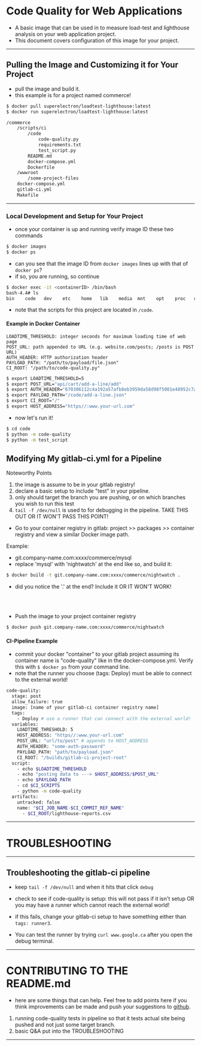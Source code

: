 # Code Quality for Web Applications
- A basic image that can be used in to measure load-test and lighthouse analysis on your web application project.
- This document covers configuration of this image for your project.
---

## Pulling the Image and Customizing it for Your Project
- pull the image and build it.
- this example is for a project named commerce!

```bash
$ docker pull superelectron/loadtest-lighthouse:latest
$ docker run superelectron/loadtest-lighthouse:latest
```

```bash
/commerce
    /scripts/ci
        /code
            code-quality.py
            requirements.txt
            test_script.py
        README.md
        docker-compose.yml
        Dockerfile
    /wwwroot
        /some-project-files
    docker-compose.yml
    gitlab-ci.yml
    Makefile
```

---

### Local Development and Setup for Your Project
- once your container is up and running verify image ID these two commands

```bash
$ docker images
$ docker ps
```
- can you see that the image ID from ```docker images``` lines up with that of ```docker ps```?
- if so, you are running, so continue

```bash
$ docker exec -it <containerID> /bin/bash
bash-4.4# ls
bin    code   dev    etc    home   lib    media  mnt    opt    proc   root   run    sbin   srv    sys    tmp    usr    var
```
- note that the scripts for this project are located in ```/code```.

#### Example in Docker Container
    LOADTIME_THRESHOLD: integer seconds for maximum loading time of web page
    POST_URL: path appended to URL (e.g. website.com/posts; /posts is POST URL)
    AUTH_HEADER: HTTP authorization header
    PAYLOAD_PATH: "/path/to/payload/file.json"
    CI_ROOT: "/path/to/code-quality.py"


```bash
$ export LOADTIME_THRESHOLD=5
$ export POST_URL="api/cart/add-a-line/add"
$ export AUTH_HEADER="670306112c4a192a57afb8eb3959da58d98f5001e48952c7ac0fc9fddd0d5327"
$ export PAYLOAD_PATH="/code/add-a-line.json"
$ export CI_ROOT="/"
$ export HOST_ADDRESS="https//:www.your-url.com"

```

- now let's run it!

```bash
$ cd code
$ python -m code-quality
$ python -m test_script
```

## Modifying My gitlab-ci.yml for a Pipeline

Noteworthy Points
1. the image is assume to be in your gitlab registry!
2. declare a basic setup to include "test" in your pipeline.
3. only should target the branch you are pushing, or on which branches you wish to run this test
5. ```tail -f /dev/null``` is used to for debugging in the pipeline. TAKE THIS OUT OR IT WON'T PASS THIS POINT!
- Go to your container registry in gitlab: project >> packages >> container registry and view a similar Docker image path.

Example:
- git.company-name.com:xxxx/commerce/mysql
- replace 'mysql' with 'nightwatch' at the end like so, and build it:

```bash
$ docker build -t git.company-name.com:xxxx/commerce/nightwatch .
```

- did you notice the '.' at the end?  Include it OR IT WON'T WORK!

<br />

<br />

- Push the image to your project container registry
```bash
$ docker push git.company-name.com:xxxx/commerce/nightwatch
```

#### CI-Pipeline Example
- commit your docker "container" to your gitlab project assuming its container name is "code-quality" like in the
    docker-compose.yml. Verify this with ```$ docker ps``` from your command line.
- note that the runner you choose (tags: Deploy) must be able to connect to the external world!

```bash
code-quality:
  stage: post
  allow_failure: true
  image: [name of your gitlab-ci container registry name]
  tags:
    - Deploy # use a runner that can connect with the external world!
  variables:
    LOADTIME_THRESHOLD: 5
    HOST_ADDRESS: "https//:www.your-url.com"
    POST_URL: "url/to/post" # appends to HOST_ADDRESS
    AUTH_HEADER: "some-auth-password"
    PAYLOAD_PATH: "path/to/payload.json"
    CI_ROOT: "/builds/gitlab-ci-project-root"
  script:
    - echo $LOADTIME_THRESHOLD
    - echo "posting data to ---> $HOST_ADDRESS/$POST_URL"
    - echo $PAYLOAD_PATH
    - cd $CI_SCRIPTS
    - python -m code-quality
  artifacts:
    untracked: false
    name: "$CI_JOB_NAME-$CI_COMMIT_REF_NAME"
      - $CI_ROOT/lighthouse-reports.csv
```

---

# TROUBLESHOOTING

---

## Troubleshooting the gitlab-ci pipeline
- keep ```tail -f /dev/null``` and when it hits that click ```debug```


- check to see if code-quality is setup: this will not pass if it isn't setup OR you may have a runner which cannot reach the external world!
- if this fails, change your gitlab-ci setup to have something either than ```tags: runner3```.  
- You can test the runner by trying ```curl www.google.ca``` after you open the debug terminal.


---

# CONTRIBUTING TO THE README.md
- here are some things that can help. Feel free to add points here if you think improvements can be made and push your suggestions to [github](https://github.com/SuperElectron/loadtest-lighthouse).


1. running code-quality tests in pipeline so that it tests actual site being pushed and not just some target branch.
2. basic Q&A put into the TROUBLESHOOTING 

---